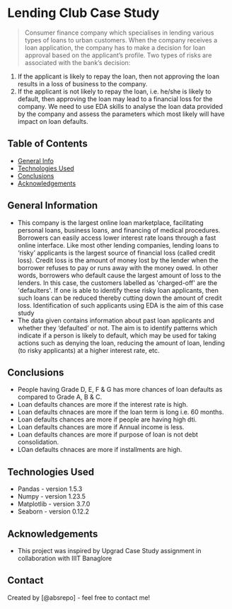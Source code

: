 # Lending Club Case Study
> Consumer finance company which specialises in lending various types of loans to urban customers. When the company receives a loan application, the company has to make a decision for loan approval based on the applicant’s profile. Two types of risks are associated with the bank’s decision:
1. If the applicant is likely to repay the loan, then not approving the loan results in a loss of business to the company.
2. If the applicant is not likely to repay the loan, i.e. he/she is likely to default, then approving the loan may lead to a financial loss for the company.
We need to use EDA skills to analyse the loan data provided by the company and assess the parameters which most likely will have impact on loan defaults.


## Table of Contents
* [General Info](#general-information)
* [Technologies Used](#technologies-used)
* [Conclusions](#conclusions)
* [Acknowledgements](#acknowledgements)

<!-- You can include any other section that is pertinent to your problem -->

## General Information
- This company is the largest online loan marketplace, facilitating personal loans, business loans, and financing of medical procedures. Borrowers can easily access lower interest rate loans through a fast online interface. Like most other lending companies, lending loans to ‘risky’ applicants is the largest source of financial loss (called credit loss). Credit loss is the amount of money lost by the lender when the borrower refuses to pay or runs away with the money owed. In other words, borrowers who default cause the largest amount of loss to the lenders. In this case, the customers labelled as 'charged-off' are the 'defaulters'. If one is able to identify these risky loan applicants, then such loans can be reduced thereby cutting down the amount of credit loss. Identification of such applicants using EDA is the aim of this case study
- The data given contains information about past loan applicants and whether they ‘defaulted’ or not. The aim is to identify patterns which indicate if a person is likely to default, which may be used for taking actions such as denying the loan, reducing the amount of loan, lending (to risky applicants) at a higher interest rate, etc.


<!-- You don't have to answer all the questions - just the ones relevant to your project. -->

## Conclusions
- People having Grade D, E, F & G has more chances of loan defaults as compared to Grade A, B & C.
- Loan defaults chances are more if the interest rate is high.
- Loan defaults chnaces are more if the loan term is long i.e. 60 months.
- Loan defaults chances are more if people are having high dti.
- Loan defaults chances are more if Annual income is less.
- Loan defaults chances are  more if purpose of loan is not debt consolidation.
- LOan defaults chnaces are more if installments are high.

<!-- You don't have to answer all the questions - just the ones relevant to your project. -->


## Technologies Used
- Pandas - version 1.5.3
- Numpy - version 1.23.5
- Matplotlib - version 3.7.0
- Seaborn - version 0.12.2

<!-- As the libraries versions keep on changing, it is recommended to mention the version of library used in this project -->

## Acknowledgements
- This project was inspired by Upgrad Case Study assignment in collaboration with IIIT Banaglore


## Contact
Created by [@absrepo] - feel free to contact me!


<!-- Optional -->
<!-- ## License -->
<!-- This project is open source and available under the [... License](). -->

<!-- You don't have to include all sections - just the one's relevant to your project -->
